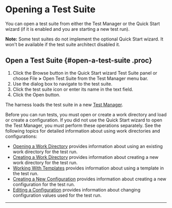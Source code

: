 <!---
  $Id$

  Copyright (c) 2001, 2024, Oracle and/or its affiliates. All rights reserved.
  DO NOT ALTER OR REMOVE COPYRIGHT NOTICES OR THIS FILE HEADER.

  This code is free software; you can redistribute it and/or modify it
  under the terms of the GNU General Public License version 2 only, as
  published by the Free Software Foundation.  Oracle designates this
  particular file as subject to the "Classpath" exception as provided
  by Oracle in the LICENSE file that accompanied this code.

  This code is distributed in the hope that it will be useful, but WITHOUT
  ANY WARRANTY; without even the implied warranty of MERCHANTABILITY or
  FITNESS FOR A PARTICULAR PURPOSE.  See the GNU General Public License
  version 2 for more details (a copy is included in the LICENSE file that
  accompanied this code).

  You should have received a copy of the GNU General Public License version
  2 along with this work; if not, write to the Free Software Foundation,
  Inc., 51 Franklin St, Fifth Floor, Boston, MA 02110-1301 USA.

  Please contact Oracle, 500 Oracle Parkway, Redwood Shores, CA 94065 USA
  or visit www.oracle.com if you need additional information or have any
  questions.
-->

# Opening a Test Suite

You can open a test suite from either the Test Manager or the Quick Start wizard (if it is enabled
and you are starting a new test run).

**Note:** Some test suites do not implement the optional Quick Start wizard. It won\'t be available
if the test suite architect disabled it.

## Open a Test Suite {#open-a-test-suite .proc}

1.  Click the Browse button in the Quick Start wizard Test Suite panel or choose File **\>** Open
    Test Suite from the Test Manager menu bar.
2.  Use the dialog box to navigate to the test suite.
3.  Click the test suite icon or enter its name in the text field.
4.  Click the Open button.

The harness loads the test suite in a new [Test Manager](../ui/window.html).

Before you can run tests, you must open or create a work directory and load or create a
configuration. If you did not use the Quick Start wizard to open the Test Manager, you must perform
these operations separately. See the following topics for detailed information about using work
directories and configurations:

-   [Opening a Work Directory](openDirectory.html) provides information about using an existing work
    directory for the test run.
-   [Creating a Work Directory](createDirectory.html) provides information about creating a new work
    directory for the test run.
-   [Working With Templates](../templates/usingTemplate.html) provides information about using a
    template in the test run.
-   [Creating a New Configuration](../confEdit/createConfiguration.html) provides information about
    creating a new configuration for the test run.
-   [Editing a Configuration](../confEdit/editConfiguration.html) provides information about
    changing configuration values used for the test run.

----------------------------------------------------------------------------------------------------



